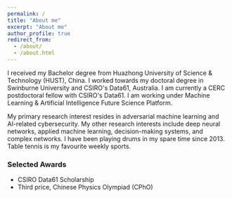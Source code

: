 ```yaml
---
permalink: /
title: "About me"
excerpt: "About me"
author_profile: true
redirect_from: 
  - /about/
  - /about.html
---
```


I received my Bachelor degree from Huazhong University of Science & Technology (HUST), China. I worked towards my doctoral degree in Swinburne University and CSIRO's Data61, Australia. I am currently a CERC postdoctoral fellow with CSIRO's Data61. I am working under Machine Learning & Artificial Intelligence Future Science Platform.

My primary research interest resides in adversarial machine learning and AI-related cybersecurity. My other research interests include deep neural networks, applied machine learning, decision-making systems, and complex networks. I have been playing drums in my spare time since 2013. Table tennis is my favourite weekly sports.


### Selected Awards

  * CSIRO Data61 Scholarship
  * Third price, Chinese Physics Olympiad (CPhO)